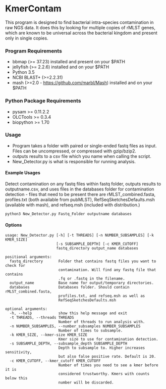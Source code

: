 # KmerContam

This program is designed to find bacterial intra-species contamination in raw NGS data. It does this
 by looking for multiple copies of rMLST genes, which are known to be universal across the bacterial kingdom
 and present only in single copies. 

### Program Requirements
- bbmap (>= 37.23) installed and present on your $PATH
- jellyfish (>= 2.2.6) installed and on your $PATH
- Python 3.5
- NCBI BLAST+ (>=2.2.31) 
- mash (>=2.0 - https://github.com/marbl/Mash) installed and on your $PATH

### Python Package Requirements
- pysam >= 0.11.2.2
- OLCTools >= 0.3.4
- biopython >= 1.70

### Usage
- Program takes a folder with paired or single-ended fastq files as input. Files can be uncompressed, or compressed with gzip/bzip2.
- outputs results to a csv file which you name when calling the script.
- New_Detector.py is what is responsible for running analysis.

#### Example Usages

Detect contamination on any fastq files within fastq folder, outputs results to outputname.csv, and uses files in the 
databases folder for contamination detection - files that need to be present there are rMLST_combined.fasta,
profiles.txt (both available from pubMLST), RefSeqSketchesDefaults.msh (available with mash), and refseq.msh (included with
distribution.)

`python3 New_Detector.py Fastq_Folder outputname databases`

#### Options

```
usage: New_Detector.py [-h] [-t THREADS] [-n NUMBER_SUBSAMPLES] [-k KMER_SIZE]
                       [-s SUBSAMPLE_DEPTH] [-c KMER_CUTOFF]
                       fastq_directory output_name databases

positional arguments:
  fastq_directory       Folder that contains fastq files you want to check for
                        contamination. Will find any fastq file that contains
                        .fq or .fastq in the filename.
  output_name           Base name for output/temporary directories.
  databases             Databases folder. Should contain rMLST_combined.fasta,
                        profiles.txt, and refseq.msh as well as
                        RefSeqSketchesDefaults.msh

optional arguments:
  -h, --help            show this help message and exit
  -t THREADS, --threads THREADS
                        Number of threads to run analysis with.
  -n NUMBER_SUBSAMPLES, --number_subsamples NUMBER_SUBSAMPLES
                        Number of times to subsample.
  -k KMER_SIZE, --kmer-size KMER_SIZE
                        Kmer size to use for contamination detection.
  -s SUBSAMPLE_DEPTH, --subsample_depth SUBSAMPLE_DEPTH
                        Depth to subsample to. Higher increases sensitivity,
                        but also false positive rate. Default is 20.
  -c KMER_CUTOFF, --kmer_cutoff KMER_CUTOFF
                        Number of times you need to see a kmer before it is
                        considered trustworthy. Kmers with counts below this
                        number will be discarded.
```